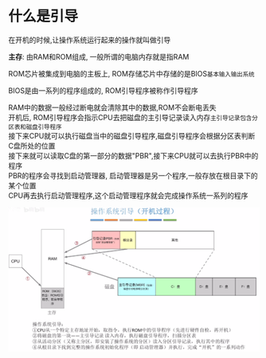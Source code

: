 # 什么是引导
在开机的时候,让操作系统运行起来的操作就叫做引导

**主存**: 由RAM和ROM组成, 一般所谓的电脑内存就是指RAM

ROM芯片被集成到电脑的主板上, ROM存储芯片中存储的是BIOS`基本输入输出系统`

BIOS是由一系列的程序组成的, ROM引导程序被称作引导程序

RAM中的数据一般经过断电就会清除其中的数据,ROM不会断电丢失\
开机后, ROM引导程序会指示CPU去把磁盘的主引导记录读入内存`主引导记录包含分区表和磁盘引导程序`\
接下来CPU就可以执行磁盘当中的磁盘引导程序,磁盘引导程序会根据分区表判断C盘所处的位置\
接下来就可以读取C盘的第一部分的数据"PBR",接下来CPU就可以去执行PBR中的程序\
PBR的程序会寻找到启动管理器, 启动管理器是另一个程序,一般存放在根目录下的某个位置\
CPU再去执行启动管理程序,这个启动管理程序就会完成操作系统一系列的程序

<img src="img/../../img/操作系统引导.png">
